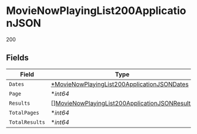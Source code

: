 # MovieNowPlayingList200ApplicationJSON

200


## Fields

| Field                                                                                                                     | Type                                                                                                                      | Required                                                                                                                  | Description                                                                                                               | Example                                                                                                                   |
| ------------------------------------------------------------------------------------------------------------------------- | ------------------------------------------------------------------------------------------------------------------------- | ------------------------------------------------------------------------------------------------------------------------- | ------------------------------------------------------------------------------------------------------------------------- | ------------------------------------------------------------------------------------------------------------------------- |
| `Dates`                                                                                                                   | [*MovieNowPlayingList200ApplicationJSONDates](../../models/operations/movienowplayinglist200applicationjsondates.md)      | :heavy_minus_sign:                                                                                                        | N/A                                                                                                                       |                                                                                                                           |
| `Page`                                                                                                                    | **int64*                                                                                                                  | :heavy_minus_sign:                                                                                                        | N/A                                                                                                                       | 1                                                                                                                         |
| `Results`                                                                                                                 | [][MovieNowPlayingList200ApplicationJSONResults](../../models/operations/movienowplayinglist200applicationjsonresults.md) | :heavy_minus_sign:                                                                                                        | N/A                                                                                                                       |                                                                                                                           |
| `TotalPages`                                                                                                              | **int64*                                                                                                                  | :heavy_minus_sign:                                                                                                        | N/A                                                                                                                       | 87                                                                                                                        |
| `TotalResults`                                                                                                            | **int64*                                                                                                                  | :heavy_minus_sign:                                                                                                        | N/A                                                                                                                       | 1734                                                                                                                      |